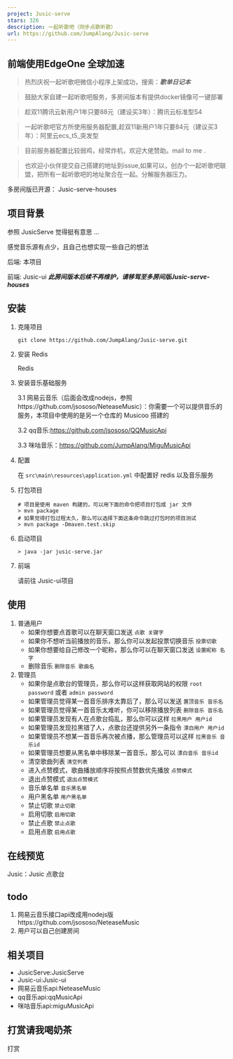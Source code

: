 ```yaml
---
project: Jusic-serve
stars: 326
description: 一起听歌吧（同步点歌听歌）
url: https://github.com/JumpAlang/Jusic-serve
---
```


前端使用EdgeOne 全球加速
----------------

> 热烈庆祝一起听歌吧微信小程序上架成功，搜索：_**歌单日记本**_

> 鼓励大家自建一起听歌吧服务，多房间版本有提供docker镜像可一键部署

> 趁双11腾讯云新用户1年只要88元（建设买3年）：腾讯云标准型S4

> 一起听歌吧官方所使用服务器配置,趁双11新用户1年只要84元（建议买3年）：阿里云ecs\_t5\_突发型

> 目前服务器配置比较弱鸡，经常炸机，欢迎大佬赞助。mail to me .

> 也欢迎小伙伴提交自己搭建的地址到issue,如果可以，创办个一起听歌吧联盟，把所有一起听歌吧的地址聚合在一起。分解服务器压力。

多房间版已开源： Jusic-serve-houses

项目背景
----

参照 JusicServe 觉得挺有意思 ...

感觉音乐源有点少，且自己也想实现一些自己的想法

后端: 本项目

前端: Jusic-ui _**此房间版本后续不再维护，请移驾至多房间版Jusic-serve-houses**_

安装
--

1.  克隆项目
    
    ```
    git clone https://github.com/JumpAlang/Jusic-serve.git
    ```
    
2.  安装 Redis
    
    Redis
    
3.  安装音乐基础服务
    
    3.1 网易云音乐（后面会改成nodejs，参照https://github.com/jsososo/NeteaseMusic）：你需要一个可以提供音乐的服务，本项目中使用的是另一个仓库的 Musicoo 搭建的
    
    3.2 qq音乐:https://github.com/jsososo/QQMusicApi
    
    3.3 咪咕音乐：https://github.com/JumpAlang/MiguMusicApi
    
4.  配置
    
    在 `src\main\resources\application.yml` 中配置好 redis 以及音乐服务
    
5.  打包项目
    
    ```
    # 项目是使用 maven 构建的，可以用下面的命令把项目打包成 jar 文件
    > mvn package
    # 如果觉得打包过程太久，那么可以选择下面这条命令跳过打包时的项目测试
    > mvn package -Dmaven.test.skip
    ```
    
6.  启动项目
    
    ```
    > java -jar jusic-serve.jar
    ```
    
7.  前端
    
    请前往 Jusic-ui项目
    

使用
--

1.  普通用户
    -   如果你想要点首歌可以在聊天窗口发送 `点歌 关键字`
    -   如果你不想听当前播放的音乐，那么你可以发起投票切换音乐 `投票切歌`
    -   如果你想要给自己修改一个昵称，那么你可以在聊天窗口发送 `设置昵称 名字`
    -   删除音乐 `删除音乐 歌曲名`
2.  管理员
    -   如果你是点歌台的管理员，那么你可以这样获取网站的权限 `root password` 或者 `admin password`
    -   如果管理员觉得某一首音乐排序太靠后了，那么可以发送 `置顶音乐 音乐名`
    -   如果管理员觉得某一首音乐太难听，你可以移除播放列表 `删除音乐 音乐名`
    -   如果管理员发现有人在点歌台捣乱，那么你可以这样 `拉黑用户 用户id`
    -   如果管理员发现拉黑错了人，点歌台还提供另外一条指令 `漂白用户 用户id`
    -   如果管理员不想某一首音乐再次被点播，那么管理员可以这样 `拉黑音乐 音乐id`
    -   如果管理员想要从黑名单中移除某一首音乐，那么可以 `漂白音乐 音乐id`
    -   清空歌曲列表 `清空列表`
    -   进入点赞模式，歌曲播放顺序将按照点赞数优先播放 `点赞模式`
    -   退出点赞模式 `退出点赞模式`
    -   音乐单名单 `音乐黑名单`
    -   用户黑名单 `用户黑名单`
    -   禁止切歌 `禁止切歌`
    -   启用切歌 `启用切歌`
    -   禁止点歌 `禁止点歌`
    -   启用点歌 `启用点歌`

在线预览
----

Jusic：Jusic 点歌台

todo
----

1.  网易云音乐接口api改成用nodejs版https://github.com/jsososo/NeteaseMusic
2.  用户可以自己创建房间

相关项目
----

-   JusicServe:JusicServe
-   Jusic-ui:Jusic-ui
-   网易云音乐api:NeteaseMusic
-   qq音乐api:qqMusicApi
-   咪咕音乐api:miguMusicApi

打赏请我喝奶茶
-------

打赏
